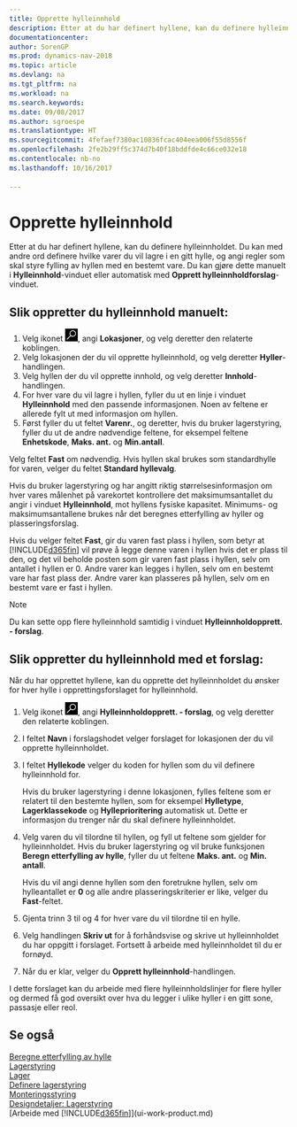 ```yaml
---
title: Opprette hylleinnhold
description: Etter at du har definert hyllene, kan du definere hylleinnholdet. Du kan med andre ord definere hvilke varer du vil lagre i en gitt hylle, og angi regler som skal styre fylling av hyllen med en bestemt vare.
documentationcenter: 
author: SorenGP
ms.prod: dynamics-nav-2018
ms.topic: article
ms.devlang: na
ms.tgt_pltfrm: na
ms.workload: na
ms.search.keywords: 
ms.date: 09/08/2017
ms.author: sgroespe
ms.translationtype: HT
ms.sourcegitcommit: 4fefaef7380ac10836fcac404eea006f55d8556f
ms.openlocfilehash: 2fe2b29ff5c374d7b40f18bddfde4c66ce032e18
ms.contentlocale: nb-no
ms.lasthandoff: 10/16/2017

---
```

# <a name="how-to-create-bin-contents"></a>Opprette hylleinnhold
Etter at du har definert hyllene, kan du definere hylleinnholdet. Du kan med andre ord definere hvilke varer du vil lagre i en gitt hylle, og angi regler som skal styre fylling av hyllen med en bestemt vare. Du kan gjøre dette manuelt i **Hylleinnhold**-vinduet eller automatisk med **Opprett hylleinnholdforslag**-vinduet.

## <a name="to-create-bin-content-manually"></a>Slik oppretter du hylleinnhold manuelt:  
1.  Velg ikonet ![Søk etter side eller rapport](media/ui-search/search_small.png "Søk etter side eller rapport"), angi **Lokasjoner**, og velg deretter den relaterte koblingen.  
2.  Velg lokasjonen der du vil opprette hylleinnhold, og velg deretter **Hyller**-handlingen.  
3.  Velg hyllen der du vil opprette innhold, og velg deretter **Innhold**-handlingen.  
4.  For hver vare du vil lagre i hyllen, fyller du ut en linje i vinduet **Hylleinnhold** med den passende informasjonen. Noen av feltene er allerede fylt ut med informasjon om hyllen.  
5.  Først fyller du ut feltet **Varenr.**, og deretter, hvis du bruker lagerstyring, fyller du ut de andre nødvendige feltene, for eksempel feltene **Enhetskode**, **Maks. ant.** og **Min.antall**.  

Velg feltet **Fast** om nødvendig. Hvis hyllen skal brukes som standardhylle for varen, velger du feltet **Standard hyllevalg**.  

Hvis du bruker lagerstyring og har angitt riktig størrelsesinformasjon om hver vares målenhet på varekortet kontrollere det maksimumsantallet du angir i vinduet **Hylleinnhold**, mot hyllens fysiske kapasitet. Minimums- og maksimumsantallene brukes når det beregnes etterfylling av hyller og plasseringsforslag.  

Hvis du velger feltet **Fast**, gir du varen fast plass i hyllen, som betyr at [!INCLUDE[d365fin](includes/d365fin_md.md)] vil prøve å legge denne varen i hyllen hvis det er plass til den, og det vil beholde posten som gir varen fast plass i hyllen, selv om antallet i hyllen er 0. Andre varer kan legges i hyllen, selv om en bestemt vare har fast plass der. Andre varer kan plasseres på hyllen, selv om en bestemt vare er fast i hyllen.  

> [!NOTE]  
>  Du kan sette opp flere hylleinnhold samtidig i vinduet **Hylleinnholdopprett. - forslag**.  

## <a name="to-create-bin-content-with-a-worksheet"></a>Slik oppretter du hylleinnhold med et forslag:  
Når du har opprettet hyllene, kan du opprette det hylleinnholdet du ønsker for hver hylle i opprettingsforslaget for hylleinnhold.

1.  Velg ikonet ![Søk etter en side eller rapport](media/ui-search/search_small.png "Ikonet Søk etter en side eller rapport"), angi **Hylleinnholdopprett. - forslag**, og velg deretter den relaterte koblingen.  
2.  I feltet **Navn** i forslagshodet velger forslaget for lokasjonen der du vil opprette hylleinnholdet.  
3.  I feltet **Hyllekode** velger du koden for hyllen som du vil definere hylleinnhold for.   

    Hvis du bruker lagerstyring i denne lokasjonen, fylles feltene som er relatert til den bestemte hyllen, som for eksempel **Hylletype**, **Lagerklassekode** og **Hylleprioritering** automatisk ut. Dette er informasjon du trenger når du skal definere hylleinnholdet.  
4.  Velg varen du vil tilordne til hyllen, og fyll ut feltene som gjelder for hylleinnholdet. Hvis du bruker lagerstyring og vil bruke funksjonen **Beregn etterfylling av hylle**, fyller du ut feltene **Maks. ant.** og **Min. antall**.  

    Hvis du vil angi denne hyllen som den foretrukne hyllen, selv om hylleantallet er **0** og alle andre plasseringskriterier er like, velger du **Fast**-feltet.  
5.  Gjenta trinn 3 til og 4 for hver vare du vil tilordne til en hylle.  
6.  Velg handlingen **Skriv ut** for å forhåndsvise og skrive ut hylleinnholdet du har oppgitt i forslaget. Fortsett å arbeide med hylleinnholdet til du er fornøyd.  
7.  Når du er klar, velger du **Opprett hylleinnhold**-handlingen.  

I dette forslaget kan du arbeide med flere hylleinnholdslinjer for flere hyller og dermed få god oversikt over hva du legger i ulike hyller i en gitt sone, passasje eller reol.  

## <a name="see-also"></a>Se også
[Beregne etterfylling av hylle](warehouse-how-to-calculate-bin-replenishment.md)    
[Lagerstyring](warehouse-manage-warehouse.md)  
[Lager](inventory-manage-inventory.md)  
[Definere lagerstyring](warehouse-setup-warehouse.md)     
[Monteringsstyring](assembly-assemble-items.md)    
[Designdetaljer: Lagerstyring](design-details-warehouse-management.md)  
[Arbeide med [!INCLUDE[d365fin](includes/d365fin_md.md)]](ui-work-product.md)

